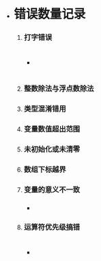 * # 错误数量记录

  1. ### 打字错误

     * #

  2. ### 整数除法与浮点数除法

  3. ### 类型混淆错用

  4. ### 变量数值超出范围

  5. ### 未初始化或未清零

  6. ### 数组下标越界

  7. ### 变量的意义不一致

     * ###

  8. ### 运算符优先级搞错

     * #

### 		

